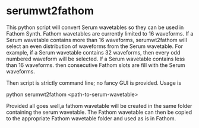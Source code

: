 # serumwt2fathom
This python script will convert Serum wavetables so they can be used in
Fathom Synth. Fathom wavetables are currently limited to 16 waveforms. If a 
Serum wavetable contains more than 16 waveforms, serumwt2fathom will 
select an even distribution of waveforms from the Serum wavetable. For
example, if a Serum wavetable contains 32 waveforms, then every odd 
numbered waveform will be selected. If a Serum wavetable contains less
than 16 waveforms. then consecutive Fathom slots are fill with the Serum
waveforms.

Then script is strictly command line; no fancy GUI is provided. Usage is

python serumwt2fathom \<path-to-serum-wavetable\>

Provided all goes well,a fathom wavetable will be created in the same 
folder containing the serum wavetable. The Fathom wavetable can then be
copied to the appropriate Fathom wavetable folder and used as is in 
Fathom.
